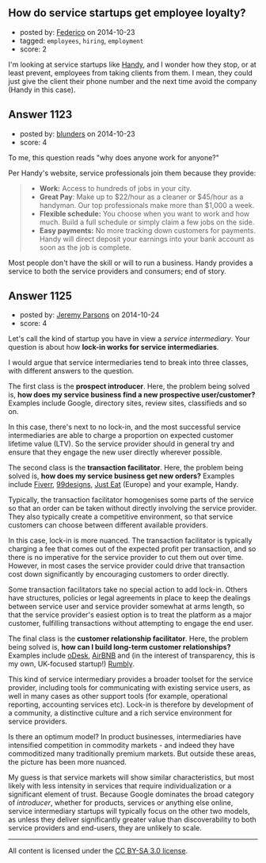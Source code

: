 ## How do service startups get employee loyalty?

- posted by: [Federico](https://stackexchange.com/users/956126/federico) on 2014-10-23
- tagged: `employees`, `hiring`, `employment`
- score: 2

I'm looking at service startups like [Handy][1], and I wonder how they stop, or at least prevent, employees from taking clients from them. I mean, they could just give the client their phone number and the next time avoid the company (Handy in this case).


  [1]: http://www.handy.com


## Answer 1123

- posted by: [blunders](https://stackexchange.com/users/216182/blunders) on 2014-10-23
- score: 4

To me, this question reads "why does anyone work for anyone?"

Per Handy's website, service professionals join them because they provide:

>  - **Work:** Access to hundreds of jobs in your city.
>  - **Great Pay**: Make up to $22/hour as a cleaner or $45/hour as a handyman. Our top professionals make more than $1,000 a week.
>  - **Flexible schedule:** You choose when you want to work and how much. Build a full schedule or simply claim a few jobs on the side.
>  - **Easy payments:** No more tracking down customers for payments. Handy will direct deposit your earnings into your bank account as soon
> as the job is complete.

Most people don't have the skill or will to run a business. Handy provides a service to both the service providers and consumers; end of story.


## Answer 1125

- posted by: [Jeremy Parsons](https://stackexchange.com/users/497810/jeremy-parsons) on 2014-10-24
- score: 4

<p>Let's call the kind of startup you have in view a <em>service intermediary</em>. Your question is about how <strong>lock-in works for service intermediaries</strong>.  </p>

<p>I would argue that service intermediaries tend to break into three classes, with different answers to the question.</p>

<p>The first class is the <strong>prospect introducer</strong>. Here, the problem being solved is, <strong>how does my service business find a new prospective user/customer?</strong> Examples include Google, directory sites, review sites, classifieds and so on.</p>

<p>In this case, there's next to no lock-in, and the most successful service intermediaries are able to charge a proportion on expected customer lifetime value (LTV). So the service provider should in general try and ensure that they engage the new user directly wherever possible.</p>

<p>The second class is the <strong>transaction facilitator</strong>. Here, the problem being solved is, <strong>how does my service business get new orders?</strong> Examples include <a href="http://fiverr.com/" rel="nofollow">Fiverr</a>, <a href="http://99designs.com/" rel="nofollow">99designs</a>, <a href="http://www.just-eat.com/" rel="nofollow">Just Eat</a> (Europe) and your example, Handy.</p>

<p>Typically, the transaction facilitator homogenises some parts of the service so that an order can be taken without directly involving the service provider. They also typically create a competitive environment, so that service customers can choose between different available providers.</p>

<p>In this case, lock-in is more nuanced. The transaction facilitator is typically charging a fee that comes out of the expected profit per transaction, and so there is no imperative for the service provider to cut them out over time. However, in most cases the service provider could drive that transaction cost down significantly by encouraging customers to order directly.</p>

<p>Some transaction facilitators take no special action to add lock-in. Others have structures, policies or legal agreements in place to keep the dealings between service user and service provider somewhat at arms length, so that the service provider's easiest option is to treat the platform as a major customer, fulfilling transactions without attempting to engage the end user. </p>

<p>The final class is the <strong>customer relationship facilitator</strong>. Here, the problem being solved is, <strong>how can I build long-term customer relationships?</strong> Examples include <a href="http://odesk.com/" rel="nofollow">oDesk</a>, <a href="http://www.airbnb.com/" rel="nofollow">AirBNB</a> and (in the interest of transparency, this is my own, UK-focused startup!) <a href="http://rumbly.co.uk" rel="nofollow">Rumbly</a>.</p>

<p>This kind of service intermediary provides a broader toolset for the service provider, including tools for communicating with existing service users, as well in many cases as other support tools (for example, operational reporting, accounting services etc). Lock-in is therefore by development of a community, a distinctive culture and a rich service environment for service providers.</p>

<p>Is there an optimum model? In product businesses, intermediaries have intensified competition in commodity markets - and indeed they have commoditized many traditionally premium markets. But outside these areas, the picture has been more nuanced.</p>

<p>My guess is that service markets will show similar characteristics, but most likely with less intensity in services that require individualization or a significant element of trust.  Because Google dominates the broad category of <em>introducer</em>, whether for products, services or anything else online, service intermediary startups will typically focus on the other two models, as unless they deliver significantly greater value than discoverability to both service providers and end-users, they are unlikely to scale.</p>




---

All content is licensed under the [CC BY-SA 3.0 license](https://creativecommons.org/licenses/by-sa/3.0/).
